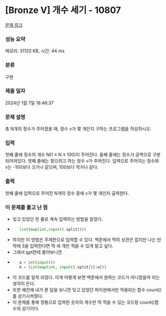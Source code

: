 # [Bronze V] 개수 세기 - 10807 

[문제 링크](https://www.acmicpc.net/problem/10807) 

### 성능 요약

메모리: 31120 KB, 시간: 44 ms

### 분류

구현

### 제출 일자

2024년 1월 7일 18:46:37

### 문제 설명

<p>총 N개의 정수가 주어졌을 때, 정수 v가 몇 개인지 구하는 프로그램을 작성하시오.</p>

### 입력 

 <p>첫째 줄에 정수의 개수 N(1 ≤ N ≤ 100)이 주어진다. 둘째 줄에는 정수가 공백으로 구분되어져있다. 셋째 줄에는 찾으려고 하는 정수 v가 주어진다. 입력으로 주어지는 정수와 v는 -100보다 크거나 같으며, 100보다 작거나 같다.</p>

### 출력 

 <p>첫째 줄에 입력으로 주어진 N개의 정수 중에 v가 몇 개인지 출력한다.</p>


### 이 문제를 풀고 난 점
* 잊고 있었단 한 줄로 계속 입력하는 방법을 알았다.
* ```python
     list(map(int,input().split()))
  ```
* 하지만 이 방법은 무제한으로 입력할 수 있다. 백준에서 딱히 상관은 없지만 나는 만약에 3을 입력한다면 딱 세 개만 적을 수 있게 알고 싶다.
* 그래서 gpt한테 물어보니깐
* ```python
     a = int(input())
     b = list(map(int, input().split()[:a]))
  ```
* 이 코드를 알게 되었다. 이게 어떻게 보면 백준에서 원하는 코드가 아니였을까 라는 생각이 든다.
* 또한 예전에 내가 푼 답을 보니깐 잊고 있었던 파이썬에서만 적용되는 함수 count()를 상기시켜줬다.
* 이 문제를 통해 정통으로 입력한 숫자의 개수만 딱 적을 수 있는 코드랑 count()함수의 상기이다.

